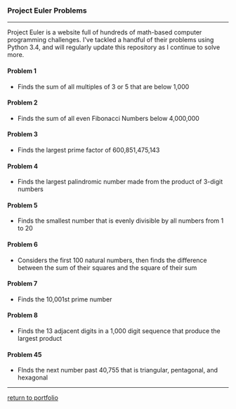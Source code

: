 ### Project Euler Problems
***
Project Euler is a website full of hundreds of math-based computer programming challenges. I've tackled a handful of their problems using Python 3.4, and will regularly update this repository as I continue to solve more.

#### Problem 1
* Finds the sum of all multiples of 3 or 5 that are below 1,000

#### Problem 2
* Finds the sum of all even Fibonacci Numbers below 4,000,000

#### Problem 3
* Finds the largest prime factor of 600,851,475,143

#### Problem 4
* Finds the largest palindromic number made from the product of 3-digit numbers

#### Problem 5
* Finds the smallest number that is evenly divisible by all numbers from 1 to 20

#### Problem 6
* Considers the first 100 natural numbers, then finds the difference between the sum of their squares and the square of their sum

#### Problem 7
* Finds the 10,001st prime number

#### Problem 8
* Finds the 13 adjacent digits in a 1,000 digit sequence that produce the largest product

#### Problem 45
* FInds the next number past 40,755 that is triangular, pentagonal, and hexagonal

***
[return to portfolio](https://github.com/joshlaplante/portfolio-for-JoshLaPlante)
